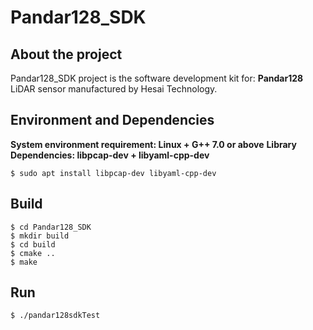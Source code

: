 # Pandar128_SDK

## About the project
Pandar128_SDK project is the software development kit for:
**Pandar128**
LiDAR sensor manufactured by Hesai Technology.
## Environment and Dependencies
**System environment requirement: Linux + G++ 7.0 or above**
**Library Dependencies: libpcap-dev + libyaml-cpp-dev**
```
$ sudo apt install libpcap-dev libyaml-cpp-dev
```
## Build
```
$ cd Pandar128_SDK
$ mkdir build
$ cd build
$ cmake ..
$ make
```
## Run
```
$ ./pandar128sdkTest

```